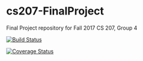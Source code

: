 # cs207-FinalProject
Final Project repository for Fall 2017 CS 207, Group 4

[![Build Status](https://travis-ci.org/cs207group4/cs207-FinalProject.svg?branch=master)](https://travis-ci.org/cs207group4/cs207-FinalProject.svg?branch=master)

[![Coverage Status](https://coveralls.io/repos/github/dcs207group4/cs207-FinalProject.svg?branch=master)](https://coveralls.io/github/cs207group4/cs207-FinalProject?branch=master)
